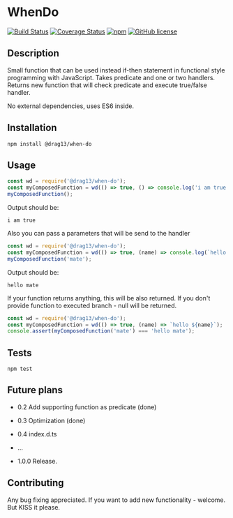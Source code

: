 # WhenDo

[![Build Status](https://travis-ci.org/Drag13/WhenDo.svg?branch=master)](https://travis-ci.org/Drag13/WhenDo)
[![Coverage Status](https://coveralls.io/repos/github/Drag13/WhenDo/badge.svg?branch=coverage)](https://coveralls.io/github/Drag13/WhenDo?branch=coverage)
[![npm](https://img.shields.io/npm/dt/when-do.svg)](https://github.com/Drag13/WhenDo)
[![GitHub license](https://img.shields.io/github/license/Drag13/WhenDo.svg)](https://github.com/Drag13/WhenDo/blob/master/LICENSE)

## Description

Small function that can be used instead if-then statement in functional style programming with JavaScript.
Takes predicate and one or two handlers. Returns new function that will check predicate and execute true/false handler.

No external dependencies, uses ES6 inside.

## Installation

  `npm install @drag13/when-do`

## Usage

``` javascript
const wd = require('@drag13/when-do');
const myComposedFunction = wd(() => true, () => console.log('i am true'));
myComposedFunction();
```

Output should be:

  `i am true`

Also you can pass a parameters that will be send to the handler

``` javascript
const wd = require('@drag13/when-do');
const myComposedFunction = wd(() => true, (name) => console.log(`hello ${name}`));
myComposedFunction('mate');
```

Output should be:

  `hello mate`

If your function returns anything, this will be also returned. If you don't provide function to executed branch - null will be returned.

``` javascript
const wd = require('@drag13/when-do');
const myComposedFunction = wd(() => true, (name) => `hello ${name}`);
console.assert(myComposedFunction('mate') === 'hello mate');
```

## Tests

  `npm test`

## Future plans

* 0.2 Add supporting function as predicate (done)
* 0.3 Optimization (done)
* 0.4 index.d.ts

* ...

* 1.0.0 Release.

## Contributing

Any bug fixing appreciated.
If you want to add new functionality - welcome. But KISS it please.
